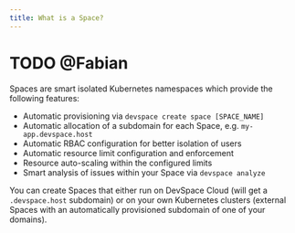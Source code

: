 ```yaml
---
title: What is a Space?
---
```


# TODO @Fabian

Spaces are smart isolated Kubernetes namespaces which provide the following features:
- Automatic provisioning via `devspace create space [SPACE_NAME]`
- Automatic allocation of a subdomain for each Space, e.g. `my-app.devspace.host`
- Automatic RBAC configuration for better isolation of users
- Automatic resource limit configuration and enforcement
- Resource auto-scaling within the configured limits
- Smart analysis of issues within your Space via `devspace analyze`

You can create Spaces that either run on DevSpace Cloud (will get a `.devspace.host` subdomain) or on your own Kubernetes clusters (external Spaces with an automatically provisioned subdomain of one of your domains).
